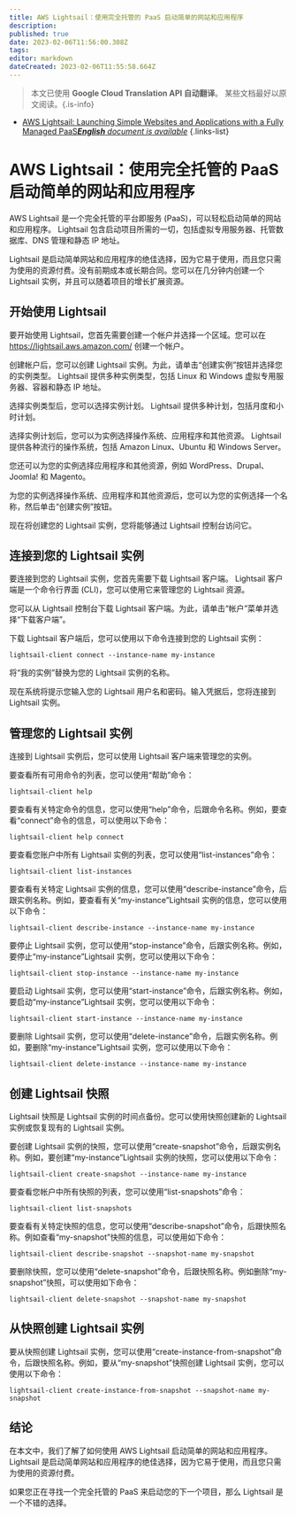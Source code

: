 ```yaml
---
title: AWS Lightsail：使用完全托管的 PaaS 启动简单的网站和应用程序
description: 
published: true
date: 2023-02-06T11:56:00.308Z
tags: 
editor: markdown
dateCreated: 2023-02-06T11:55:58.664Z
---
```


> 本文已使用 **Google Cloud Translation API 自动翻译**。
某些文档最好以原文阅读。{.is-info}



- [AWS Lightsail: Launching Simple Websites and Applications with a Fully Managed PaaS***English** document is available*](/en/Knowledge-base/Cloud/aws-lightsail-launching-simple-websites-and-applications-with-a-fully-managed-paas)
{.links-list}


# AWS Lightsail：使用完全托管的 PaaS 启动简单的网站和应用程序

AWS Lightsail 是一个完全托管的平台即服务 (PaaS)，可以轻松启动简单的网站和应用程序。 Lightsail 包含启动项目所需的一切，包括虚拟专用服务器、托管数据库、DNS 管理和静态 IP 地址。

Lightsail 是启动简单网站和应用程序的绝佳选择，因为它易于使用，而且您只需为使用的资源付费。没有前期成本或长期合同。您可以在几分钟内创建一个 Lightsail 实例，并且可以随着项目的增长扩展资源。

## 开始使用 Lightsail

要开始使用 Lightsail，您首先需要创建一个帐户并选择一个区域。您可以在 https://lightsail.aws.amazon.com/ 创建一个帐户。

创建帐户后，您可以创建 Lightsail 实例。为此，请单击“创建实例”按钮并选择您的实例类型。 Lightsail 提供多种实例类型，包括 Linux 和 Windows 虚拟专用服务器、容器和静态 IP 地址。

选择实例类型后，您可以选择实例计划。 Lightsail 提供多种计划，包括月度和小时计划。

选择实例计划后，您可以为实例选择操作系统、应用程序和其他资源。 Lightsail 提供各种流行的操作系统，包括 Amazon Linux、Ubuntu 和 Windows Server。

您还可以为您的实例选择应用程序和其他资源，例如 WordPress、Drupal、Joomla! 和 Magento。

为您的实例选择操作系统、应用程序和其他资源后，您可以为您的实例选择一个名称，然后单击“创建实例”按钮。

现在将创建您的 Lightsail 实例，您将能够通过 Lightsail 控制台访问它。

## 连接到您的 Lightsail 实例

要连接到您的 Lightsail 实例，您首先需要下载 Lightsail 客户端。 Lightsail 客户端是一个命令行界面 (CLI)，您可以使用它来管理您的 Lightsail 资源。

您可以从 Lightsail 控制台下载 Lightsail 客户端。为此，请单击“帐户”菜单并选择“下载客户端”。

下载 Lightsail 客户端后，您可以使用以下命令连接到您的 Lightsail 实例：

```
lightsail-client connect --instance-name my-instance
```

将“我的实例”替换为您的 Lightsail 实例的名称。

现在系统将提示您输入您的 Lightsail 用户名和密码。输入凭据后，您将连接到 Lightsail 实例。

## 管理您的 Lightsail 实例

连接到 Lightsail 实例后，您可以使用 Lightsail 客户端来管理您的实例。

要查看所有可用命令的列表，您可以使用“帮助”命令：

```
lightsail-client help
```

要查看有关特定命令的信息，您可以使用“help”命令，后跟命令名称。例如，要查看“connect”命令的信息，可以使用以下命令：

```
lightsail-client help connect
```

要查看您账户中所有 Lightsail 实例的列表，您可以使用“list-instances”命令：

```
lightsail-client list-instances
```

要查看有关特定 Lightsail 实例的信息，您可以使用“describe-instance”命令，后跟实例名称。例如，要查看有关“my-instance”Lightsail 实例的信息，您可以使用以下命令：

```
lightsail-client describe-instance --instance-name my-instance
```

要停止 Lightsail 实例，您可以使用“stop-instance”命令，后跟实例名称。例如，要停止“my-instance”Lightsail 实例，您可以使用以下命令：

```
lightsail-client stop-instance --instance-name my-instance
```

要启动 Lightsail 实例，您可以使用“start-instance”命令，后跟实例名称。例如，要启动“my-instance”Lightsail 实例，您可以使用以下命令：

```
lightsail-client start-instance --instance-name my-instance
```

要删除 Lightsail 实例，您可以使用“delete-instance”命令，后跟实例名称。例如，要删除“my-instance”Lightsail 实例，您可以使用以下命令：

```
lightsail-client delete-instance --instance-name my-instance
```

## 创建 Lightsail 快照

Lightsail 快照是 Lightsail 实例的时间点备份。您可以使用快照创建新的 Lightsail 实例或恢复现有的 Lightsail 实例。

要创建 Lightsail 实例的快照，您可以使用“create-snapshot”命令，后跟实例名称。例如，要创建“my-instance”Lightsail 实例的快照，您可以使用以下命令：

```
lightsail-client create-snapshot --instance-name my-instance
```

要查看您帐户中所有快照的列表，您可以使用“list-snapshots”命令：

```
lightsail-client list-snapshots
```

要查看有关特定快照的信息，您可以使用“describe-snapshot”命令，后跟快照名称。例如查看“my-snapshot”快照的信息，可以使用如下命令：

```
lightsail-client describe-snapshot --snapshot-name my-snapshot
```

要删除快照，您可以使用“delete-snapshot”命令，后跟快照名称。例如删除“my-snapshot”快照，可以使用如下命令：

```
lightsail-client delete-snapshot --snapshot-name my-snapshot
```

## 从快照创建 Lightsail 实例

要从快照创建 Lightsail 实例，您可以使用“create-instance-from-snapshot”命令，后跟快照名称。例如，要从“my-snapshot”快照创建 Lightsail 实例，您可以使用以下命令：

```
lightsail-client create-instance-from-snapshot --snapshot-name my-snapshot
```

## 结论

在本文中，我们了解了如何使用 AWS Lightsail 启动简单的网站和应用程序。 Lightsail 是启动简单网站和应用程序的绝佳选择，因为它易于使用，而且您只需为使用的资源付费。

如果您正在寻找一个完全托管的 PaaS 来启动您的下一个项目，那么 Lightsail 是一个不错的选择。